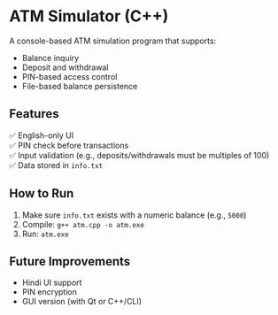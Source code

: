 # ATM Simulator (C++)

A console-based ATM simulation program that supports:
- Balance inquiry
- Deposit and withdrawal
- PIN-based access control
- File-based balance persistence

## Features
✅ English-only UI  
✅ PIN check before transactions  
✅ Input validation (e.g., deposits/withdrawals must be multiples of 100)  
✅ Data stored in `info.txt`  

## How to Run
1. Make sure `info.txt` exists with a numeric balance (e.g., `5000`)
2. Compile: `g++ atm.cpp -o atm.exe`
3. Run: `atm.exe`

## Future Improvements
- Hindi UI support
- PIN encryption
- GUI version (with Qt or C++/CLI)

